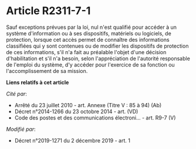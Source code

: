 # Article R2311-7-1

Sauf exceptions prévues par la loi, nul n'est qualifié pour accéder à un système d'information ou à ses dispositifs,
matériels ou logiciels, de protection, lorsque cet accès permet de connaître des informations classifiées qui y sont
contenues ou de modifier les dispositifs de protection de ces informations, s'il n'a fait au préalable l'objet d'une décision
d'habilitation et s'il n'a besoin, selon l'appréciation de l'autorité responsable de l'emploi du système, d'y accéder pour
l'exercice de sa fonction ou l'accomplissement de sa mission.

**Liens relatifs à cet article**

_Cité par_:

  - Arrêté du 23 juillet 2010 - art. Annexe (Titre V : 85 à 94) (Ab)
  - Décret n°2014-1266 du 23 octobre 2014 - art. (VD)
  - Code des postes et des communications électroni... - art. R9-7 (V)

_Modifié par_:

  - Décret n°2019-1271 du 2 décembre 2019 - art. 1
